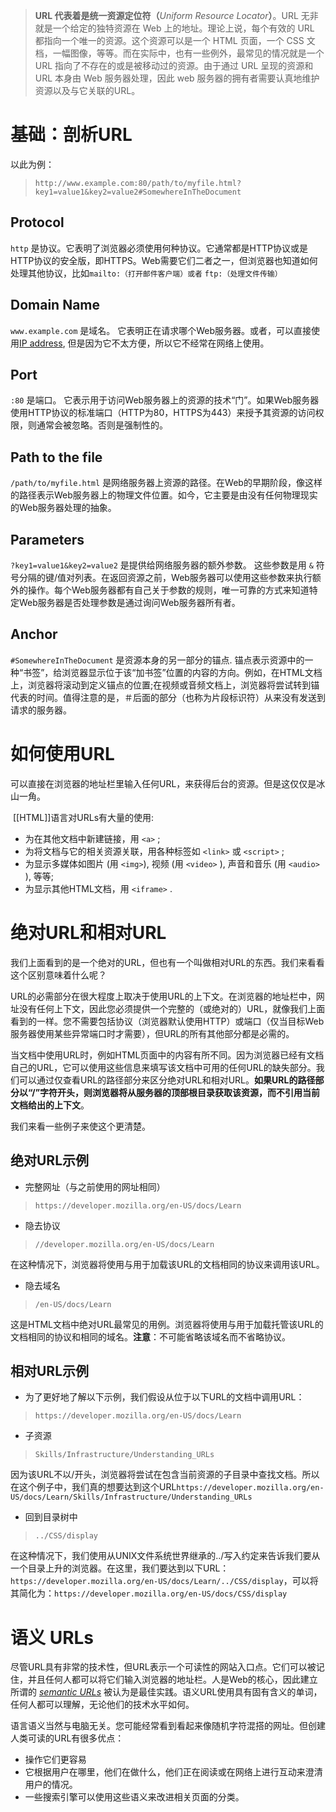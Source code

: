 >**URL 代表着是统一资源定位符（**_Uniform Resource Locator_**）**。URL 无非就是一个给定的独特资源在 Web 上的地址。理论上说，每个有效的 URL 都指向一个唯一的资源。这个资源可以是一个 HTML 页面，一个 CSS 文档，一幅图像，等等。而在实际中，也有一些例外，最常见的情况就是一个 URL 指向了不存在的或是被移动过的资源。由于通过 URL 呈现的资源和 URL 本身由 Web 服务器处理，因此 web 服务器的拥有者需要认真地维护资源以及与它关联的URL。

# 基础：剖析URL

以此为例：
> `http://www.example.com:80/path/to/myfile.html?key1=value1&key2=value2#SomewhereInTheDocument`

## Protocol

`http` 是协议。它表明了浏览器必须使用何种协议。它通常都是HTTP协议或是HTTP协议的安全版，即HTTPS。Web需要它们二者之一，但浏览器也知道如何处理其他协议，比如`mailto:（打开邮件客户端）或者` `ftp:（处理文件传输）`

## Domain Name

`www.example.com` 是域名。 它表明正在请求哪个Web服务器。或者，可以直接使用[IP address](https://developer.mozilla.org/zh-CN/docs/Glossary/IP_Address), 但是因为它不太方便，所以它不经常在网络上使用。

## Port

`:80` 是端口。 它表示用于访问Web服务器上的资源的技术“门”。如果Web服务器使用HTTP协议的标准端口（HTTP为80，HTTPS为443）来授予其资源的访问权限，则通常会被忽略。否则是强制性的。

## Path to the file 

`/path/to/myfile.html` 是网络服务器上资源的路径。在Web的早期阶段，像这样的路径表示Web服务器上的物理文件位置。如今，它主要是由没有任何物理现实的Web服务器处理的抽象。

## Parameters

`?key1=value1&key2=value2` 是提供给网络服务器的额外参数。 这些参数是用 `&` 符号分隔的键/值对列表。在返回资源之前，Web服务器可以使用这些参数来执行额外的操作。每个Web服务器都有自己关于参数的规则，唯一可靠的方式来知道特定Web服务器是否处理参数是通过询问Web服务器所有者。

## Anchor

`#SomewhereInTheDocument` 是资源本身的另一部分的锚点. 锚点表示资源中的一种“书签”，给浏览器显示位于该“加书签”位置的内容的方向。例如，在HTML文档上，浏览器将滚动到定义锚点的位置;在视频或音频文档上，浏览器将尝试转到锚代表的时间。值得注意的是，＃后面的部分（也称为片段标识符）从来没有发送到请求的服务器。

# 如何使用URL

可以直接在浏览器的地址栏里输入任何URL，来获得后台的资源。但是这仅仅是冰山一角。

 [[HTML]]语言对URLs有大量的使用:

-   为在其他文档中新建链接，用 `<a>` ;
-   为将文档与它的相关资源关联，用各种标签如 `<link>` 或 `<script>` ;
-   为显示多媒体如图片 (用 `<img>`), 视频 (用 `<video>` ), 声音和音乐 (用 `<audio>` ), 等等;
-   为显示其他HTML文档，用 `<iframe>` .

# 绝对URL和相对URL

我们上面看到的是一个绝对的URL，但也有一个叫做相对URL的东西。我们来看看这个区别意味着什么呢？

URL的必需部分在很大程度上取决于使用URL的上下文。在浏览器的地址栏中，网址没有任何上下文，因此您必须提供一个完整的（或绝对的）URL，就像我们上面看到的一样。您不需要包括协议（浏览器默认使用HTTP）或端口（仅当目标Web服务器使用某些异常端口时才需要），但URL的所有其他部分都是必需的。

当文档中使用URL时，例如HTML页面中的内容有所不同。因为浏览器已经有文档自己的URL，它可以使用这些信息来填写该文档中可用的任何URL的缺失部分。我们可以通过仅查看URL的路径部分来区分绝对URL和相对URL。**如果URL的路径部分以“/”字符开头，则浏览器将从服务器的顶部根目录获取该资源，而不引用当前文档给出的上下文**。

我们来看一些例子来使这个更清楚。

## 绝对URL示例

- 完整网址（与之前使用的网址相同）

> `https://developer.mozilla.org/en-US/docs/Learn`

- 隐去协议

> `//developer.mozilla.org/en-US/docs/Learn`

在这种情况下，浏览器将使用与用于加载该URL的文档相同的协议来调用该URL。

- 隐去域名

> `/en-US/docs/Learn`

这是HTML文档中绝对URL最常见的用例。浏览器将使用与用于加载托管该URL的文档相同的协议和相同的域名。**注意**：不可能省略该域名而不省略协议。

## 相对URL示例

- 为了更好地了解以下示例，我们假设从位于以下URL的文档中调用URL： 

> `https://developer.mozilla.org/en-US/docs/Learn`

- 子资源

> `Skills/Infrastructure/Understanding_URLs`

因为该URL不以/开头，浏览器将尝试在包含当前资源的子目录中查找文档。所以在这个例子中，我们真的想要达到这个URL`https://developer.mozilla.org/en-US/docs/Learn/Skills/Infrastructure/Understanding_URLs`

- 回到目录树中

> `../CSS/display`

在这种情况下，我们使用从UNIX文件系统世界继承的../写入约定来告诉我们要从一个目录上升的浏览器。在这里，我们要达到以下URL：`https://developer.mozilla.org/en-US/docs/Learn/../CSS/display`，可以将其简化为：`https://developer.mozilla.org/en-US/docs/CSS/display`

# 语义 URLs

尽管URL具有非常的技术性，但URL表示一个可读性的网站入口点。它们可以被记住，并且任何人都可以将它们输入浏览器的地址栏。人是Web的核心，因此建立所谓的 _[semantic URLs](http://en.wikipedia.org/wiki/Semantic_URL)_ 被认为是最佳实践。语义URL使用具有固有含义的单词，任何人都可以理解，无论他们的技术水平如何。

语言语义当然与电脑无关。您可能经常看到看起来像随机字符混搭的网址。但创建人类可读的URL有很多优点：

-   操作它们更容易
-   它根据用户在哪里，他们在做什么，他们正在阅读或在网络上进行互动来澄清用户的情况。
-   一些搜索引擎可以使用这些语义来改进相关页面的分类。